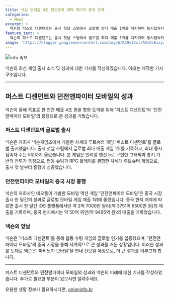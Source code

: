 ```yaml
---
title: 넥슨 연매출 4조 청신호와 대박 퍼디의 중국 도약
categories:
  - News
excerpt: >
  넥슨의 퍼스트 디센던트는 출시 첫날 스팀에서 글로벌 최다 매출 1위를 차지하며 동시접속자 50만명을 기록했다. 또한, 중국에서 출시된 던전앤파이터 모바일은 출시 첫 달에만 1조원 매출을 추정하는 등 글로벌 시장에서의 성공을 이루어냈다. 넥슨은 이러한 성과를 바탕으로 올해 목표였던 4조 원의 연간 매출을 달성할 전망이며, 보안 솔루션을 강화하여 핵 등 불법 프로그램 사용을 방지하고자 하고 있다. 앞으로 마비노기 모바일 프로젝트를 통해 더 큰 성과를 이룰 계획이다.
feature_text: >
  넥슨의 퍼스트 디센던트는 출시 첫날 스팀에서 글로벌 최다 매출 1위를 차지하며 동시접속자 50만명을 기록했다. 또한, 중국에서 출시된 던전앤파이터 모바일은 출시 첫 달에만 1조원 매출을 추정하는 등 글로벌 시장에서의 성공을 이루어냈다. 넥슨은 이러한 성과를 바탕으로 올해 목표였던 4조 원의 연간 매출을 달성할 전망이며, 보안 솔루션을 강화하여 핵 등 불법 프로그램 사용을 방지하고자 하고 있다. 앞으로 마비노기 모바일 프로젝트를 통해 더 큰 성과를 이룰 계획이다.
image: 'https://blogger.googleusercontent.com/img/b/R29vZ2xl/AVvXsEixyZcFfHzMRdzZMjFBmAUKJYCLCGyLL1o632UiGVXcaFdKo_bkvkuCioo0uUKlGfBVcT3P84aROyZIXSBEx3Aw5nCQ3pTgDom1WDC4m8eifvWiAmWEEVb4x6G_l8C0QH225ldMjyaFvpxGEBGNO37VmDTDMHGhJPq73UglMfDca1-0aw/s1600/blogspot.png'
---
```


<p><img src="https://blogger.googleusercontent.com/img/b/R29vZ2xl/AVvXsEixyZcFfHzMRdzZMjFBmAUKJYCLCGyLL1o632UiGVXcaFdKo_bkvkuCioo0uUKlGfBVcT3P84aROyZIXSBEx3Aw5nCQ3pTgDom1WDC4m8eifvWiAmWEEVb4x6G_l8C0QH225ldMjyaFvpxGEBGNO37VmDTDMHGhJPq73UglMfDca1-0aw/s1600/blogspot.png" alt="info 속보" /></p>

<p>넥슨의 최신 게임 출시 소식 및 성과에 대한 기사를 작성하겠습니다. 아래는 제작한 기사 구조입니다.</p>

<hr />

<h2 data-ke-size="size26">퍼스트 디센던트와 던전앤파이터 모바일의 성과</h2>

<p data-ke-size="size16">넥슨이 올해 목표로 한 연간 매출 4조 원을 향한 도약을 위해 '퍼스트 디센던트'와 '던전앤파이터 모바일'의 흥행으로 큰 성과를 거뒀습니다.</p>

<h3><b>퍼스트 디센던트의 글로벌 출시</b></h3>

<p data-ke-size="size16">넥슨은 자회사 넥슨게임즈에서 개발한 차세대 루트슈터 게임 '퍼스트 디센던트'를 글로벌 출시했습니다. 출시 첫날 스팀에서 글로벌 최다 매출 게임 1위를 기록하고, 최대 동시 접속자 수는 5위까지 올랐습니다. 본 게임은 언리얼 엔진 5로 구현한 그래픽과 총기 기반의 전투가 특징으로, 협동 슈팅과 RPG 플레이를 결합한 차세대 루트슈터 게임으로, 출시 첫 날부터 흥행에 성공했습니다.</p>

<h3><b>던전앤파이터 모바일의 중국 시장 흥행</b></h3>

<p data-ke-size="size16">넥슨의 자회사인 네오플이 개발한 모바일 액션 게임 '던전앤파이터 모바일'은 중국 시장 출시 한 달간의 성과로 글로벌 모바일 게임 매출 1위에 올랐습니다. 중국 현지 매체에 따르면 출시 한 달간 iOS 플랫폼에서만 약 2억 7000만 달러(약 3751억 6500만 원)의 매출을 기록하며, 중국 현지에서는 약 50억 위안(약 9495억 원)의 매출을 기록했습니다.</p>

<h3><b>넥슨의 앞날</b></h3>

<p data-ke-size="size16">넥슨은 '퍼스트 디센던트'를 통해 협동 슈팅 게임의 글로벌 인기를 입증했으며, '던전앤파이터 모바일'의 중국 시장을 통해 세계적으로 큰 성과를 거둔 상황입니다. 이러한 성과를 토대로 넥슨은 '마비노기 모바일'을 연내 선보일 예정으로, 더 큰 성과를 이루고자 합니다.</p>

<hr />

<p>퍼스트 디센던트와 던전앤파이터 모바일의 성과와 넥슨의 미래에 대한 기사를 작성하였습니다. 추가로 필요한 부분이 있으시면 알려주세요.</p>
유용한 생활 정보가 필요하시다면, <a href="https://onioninfo.kr" rel="dofollow">onioninfo.kr</a>


